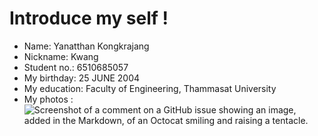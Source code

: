 # Introduce my self !
- Name: Yanatthan Kongkrajang
- Nickname: Kwang
- Student no.: 6510685057
- My birthday: 25 JUNE 2004
- My education: Faculty of Engineering, Thammasat University
- My photos :
![Screenshot of a comment on a GitHub issue showing an image, added in the Markdown, of an Octocat smiling and raising a tentacle.](/assets/images/IMG_6857.JPG)
